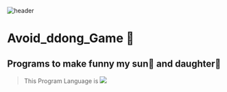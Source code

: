 ![header](https://capsule-render.vercel.app/api?type=shark&color=auto&height=300&section=header&text=dodge%20ddong&fontSize=90) 

# Avoid_ddong_Game :poop:

## Programs to make funny my sun:boy: and daughter:girl:

> This Program Language is <img src="https://img.shields.io/badge/Python-3776AB?style=flat&logo=Python&logoColor=black"/>
